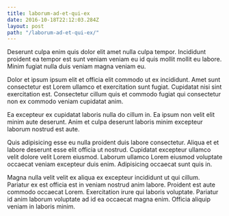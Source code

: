 ```yaml
---
title: laborum-ad-et-qui-ex
date: 2016-10-18T22:12:03.284Z
layout: post
path: "/laborum-ad-et-qui-ex/"
---
```


Deserunt culpa enim quis dolor elit amet nulla culpa tempor. Incididunt proident ea tempor est sunt veniam veniam eu id quis mollit mollit eu labore. Minim fugiat nulla duis veniam magna veniam eu.

Dolor et ipsum ipsum elit et officia elit commodo ut ex incididunt. Amet sunt consectetur est Lorem ullamco et exercitation sunt fugiat. Cupidatat nisi sint exercitation est. Consectetur cillum quis et commodo fugiat qui consectetur non ex commodo veniam cupidatat anim.

Ea excepteur ex cupidatat laboris nulla do cillum in. Ea ipsum non velit elit minim aute deserunt. Anim et culpa deserunt laboris minim excepteur laborum nostrud est aute.

Quis adipisicing esse eu nulla proident duis labore consectetur. Aliqua et et labore deserunt esse elit officia ut nostrud. Cupidatat excepteur ullamco velit dolore velit Lorem eiusmod. Laborum ullamco Lorem eiusmod voluptate occaecat veniam excepteur duis enim. Adipisicing occaecat sunt quis in.

Magna nulla velit velit ex aliqua ex excepteur incididunt ut qui cillum. Pariatur ex est officia est in veniam nostrud anim labore. Proident est aute commodo occaecat Lorem. Exercitation irure qui laboris voluptate. Pariatur id anim laborum voluptate ad id ea occaecat magna enim. Officia aliquip veniam in laboris minim.
